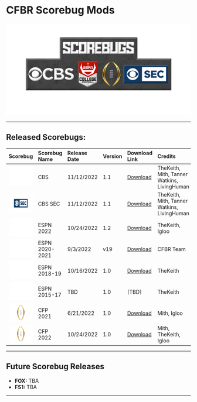 # CFBR Scorebug Mods

<p align="center">
  <img width="750" src="assets/images/LogoNew.png">
</p>

---------

## Released Scorebugs:
| **Scorebug** | **Scorebug Name** | **Release Date** | **Version** | **Download Link** | **Credits** |
|:--------|:-----|:----|:---|:----|:--|
| <img height="50" width="100" src="assets/images/CBS.png"> | CBS | 11/12/2022 | 1.1 |  [Download](https://github.com/dylanhale/ScorebugMods/blob/main/Scorebugs/CBS/index.md) | TheKeith, Mith, Tanner Watkins, LivingHuman
| <img height="50" width="100" src="assets/images/CBSSEC.png"> | CBS SEC | 11/12/2022 | 1.1 | [Download](https://github.com/dylanhale/ScorebugMods/blob/main/Scorebugs/CBS%20SEC/index.md) | TheKeith, Mith, Tanner Watkins, LivingHuman
| <img height="50" width="100" src="assets/images/ESPN4.png"> | ESPN 2022 | 10/24/2022 | 1.2 | [Download](https://github.com/dylanhale/ScorebugMods/blob/main/Scorebugs/ESPN%202022/index.md) | TheKeith, Igloo
| <img height="50" width="100" src="assets/images/ESPN4.png"> | ESPN 2020-2021 | 9/3/2022 | v19 | [Download](https://github.com/dylanhale/ScorebugMods/blob/main/Scorebugs/ESPN%202021/index.md) | CFBR Team
| <img height="50" width="100" src="assets/images/ESPN4.png"> | ESPN 2018-19 | 10/16/2022 | 1.0 | [Download](https://github.com/dylanhale/ScorebugMods/blob/main/Scorebugs/ESPN%2018-19/index.md) | TheKeith
| <img height="50" width="100" src="assets/images/ESPN4.png"> | ESPN 2015-17 | TBD | 1.0 | [TBD] | TheKeith
| <img height="50" width="100" src="assets/images/CFP.png"> | CFP 2021 | 6/21/2022 | 1.0 | [Download](https://github.com/dylanhale/ScorebugMods/blob/main/Scorebugs/CFP%202021/index.md) | Mith, Igloo
| <img height="50" width="100" src="assets/images/CFP.png"> | CFP 2022 | 10/24/2022 | 1.0 | [Download](https://github.com/dylanhale/ScorebugMods/blob/main/Scorebugs/CFP%202022/index.md) | Mith, TheKeith, Igloo

---------
## Future Scorebug Releases
- **FOX:** TBA
- **FS1:** TBA
---------
